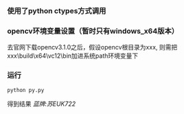 ### 使用了python ctypes方式调用

### opencv环境变量设置（暂时只有windows_x64版本）
去官网下载opencv3.1.0之后，假设opencv根目录为xxx, 则需把xxx\build\x64\vc12\bin加进系统path环境变量下

### 运行
```
python py.py
```
得到结果 *蓝牌:苏EUK722*